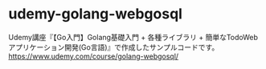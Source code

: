 # udemy-golang-webgosql
Udemy講座『【Go入門】Golang基礎入門 + 各種ライブラリ + 簡単なTodoWebアプリケーション開発(Go言語)』で作成したサンプルコードです。  
https://www.udemy.com/course/golang-webgosql/
